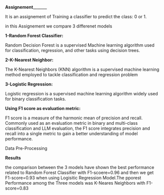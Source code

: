 ______Assignement_____________

It is an assignement of Training a classifier to predict the class: 0 or 1.

in this Assignement we compare 3 differenet models 

__1-Random Forest Classifier:__

Random Decision Forest is a supervised Machine learning algorithm used for classification, regression, and other tasks using decision trees.

__2-K-Nearest Neighbor:__

The K-Nearest Neighbors (KNN) algorithm is a supervised machine learning method employed to tackle classification and regression problem

__3-Logistic Regression:__

Logistic regression is a supervised machine learning algorithm widely used for binary classification tasks.


__Using F1 score as evaluation metric:__

F1 score is a measure of the harmonic mean of precision and recall. Commonly used as an evaluation metric in binary and multi-class classification and LLM evaluation, the F1 score integrates precision and recall into a single metric to gain a better understanding of model performance.  

Data Pre-Processing

__Results__

the comparison between the 3 models have shown the best performance related to Random Forest Classifier with F1-scoere=0.96
and then we get F1-score=0.93 when using Logisitic Regression Model.The pporest Performance among the Three models was K-Neares Neighbors with F1-score=0.83


    
